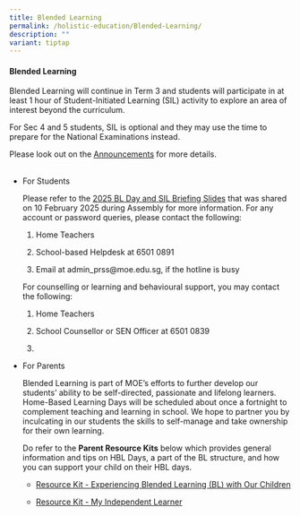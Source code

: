```yaml
---
title: Blended Learning
permalink: /holistic-education/Blended-Learning/
description: ""
variant: tiptap
---
```

<h4><strong>Blended Learning</strong></h4>
<p>Blended Learning will continue in Term 3 and students will participate
in at least 1 hour of Student-Initiated Learning (SIL) activity to explore
an area of interest beyond the curriculum.</p>
<p>For Sec 4 and 5 students, SIL is optional and they may use the time to
prepare for the National Examinations instead.</p>
<p>Please look out on the <a href="/Announcements/" rel="noopener noreferrer nofollow" target="_blank">Announcements</a> for more details.
<br>
<br>
</p>
<ul>
<li>
<p>For Students</p>
<p>Please refer to the <a href="/files/2025_BL_Day_Briefing_Slides.pdf" rel="noopener nofollow" target="_blank">2025 BL Day and SIL Briefing Slides</a> that
was shared on 10 February 2025 during Assembly for more information. For
any account or password queries, please contact the following:</p>
<p></p>
<ol data-tight="true" class="tight">
<li>
<p>Home Teachers</p>
</li>
<li>
<p>School-based Helpdesk at&nbsp;6501 0891</p>
</li>
<li>
<p>Email at admin_prss@moe.edu.sg, if the hotline is busy</p>
</li>
</ol>
<p>For counselling or learning and behavioural support, you may contact the
following:</p>
<ol data-tight="true" class="tight">
<li>
<p>Home Teachers</p>
</li>
<li>
<p>School Counsellor or SEN Officer at 6501 0839</p>
</li>
<li>
<p>
<br>
</p>
</li>
</ol>
</li>
<li>
<p>For Parents</p>
<p>Blended Learning is part of MOE’s efforts to further develop our students’
ability to be self-directed, passionate and lifelong learners. Home-Based
Learning Days will be scheduled about once a fortnight to complement teaching
and learning in school. We hope to partner you by inculcating in our students
the skills to self-manage and take ownership for their own learning.</p>
<p>Do refer to the <strong>Parent Resource Kits</strong> below which provides
general information and tips on HBL Days, a part of the BL structure, and
how you can support your child on their HBL days.</p>
<p></p>
<ul data-tight="true" class="tight">
<li>
<p><a href="/files/Resource%20Kit%20-%20Experiencing%20Blended%20Learning%20BL%20with%20Our%20Children%20(1).pdf" rel="noopener noreferrer nofollow" target="_blank">Resource Kit - Experiencing Blended Learning (BL) with Our Children</a>
</p>
</li>
<li>
<p><a href="/files/Resource_Kit___Parent_Kit___My_Independent_Learner.pdf" rel="noopener noreferrer nofollow" target="_blank">Resource Kit - My Independent Learner</a>
</p>
</li>
</ul>
<p></p>
</li>
</ul>
<p></p>